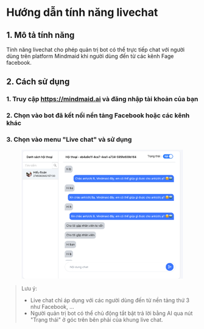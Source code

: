 # Hướng dẫn tính năng livechat

## 1. Mô tả tính năng

Tính năng livechat cho phép quản trị bot có thể trực tiếp chat với người dùng trên platform Mindmaid khi người dùng đến từ các kênh Fage facebook.

## 2. Cách sử dụng

### 1. Truy cập https://mindmaid.ai và đăng nhập tài khoản của bạn

### 2. Chọn vào bot đã kết nối nền tảng Facebook hoặc các kênh khác

### 3. Chọn vào menu "Live chat" và sử dụng

<figure><img src="../.gitbook/assets/image.png" alt=""><figcaption></figcaption></figure>

> Lưu ý:
>
> * Live chat chỉ áp dụng với các người dùng đến từ nền tảng thứ 3 như Facebook, ...
> * Người quản trị bot có thể chủ động tắt bật trả lời bằng AI qua nút "Trạng thái" ở góc trên bên phải của khung live chat.

